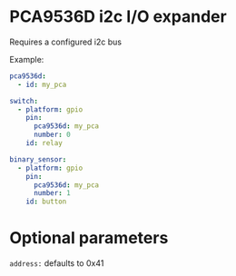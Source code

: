 # PCA9536D i2c I/O expander

Requires a configured i2c bus

Example:
```yaml
pca9536d:
  - id: my_pca

switch:
  - platform: gpio
    pin:
      pca9536d: my_pca
      number: 0
    id: relay

binary_sensor:
  - platform: gpio
    pin:
      pca9536d: my_pca
      number: 1
    id: button
```

# Optional parameters

`address:` defaults to 0x41

